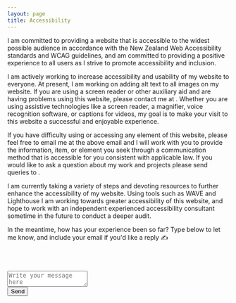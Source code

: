 ```yaml
---
layout: page
title: Accessibility
---
```


I am committed to providing a website that is accessible to the widest possible audience in accordance with the New Zealand Web Accessibility standards and WCAG guidelines, and am committed to providing a positive experience to all users as I strive to promote accessibility and inclusion.

I am actively working to increase accessibility and usability of my website to everyone. At present, I am working on adding alt text to all images on my website. If you are using a screen reader or other auxiliary aid and are having problems using this website, please contact me at <a href="javascript:location='mailto:\u0061\u0063\u0063\u0065\u0073\u0073\u0040\u0074\u006f\u006d\u0068\u0061\u0063\u006b\u0073\u0068\u0061\u0077\u002e\u0063\u006f\u006d';void 0"><script type="text/javascript">document.write('\u0061\u0063\u0063\u0065\u0073\u0073\u0040\u0074\u006f\u006d\u0068\u0061\u0063\u006b\u0073\u0068\u0061\u0077\u002e\u0063\u006f\u006d')</script></a>. Whether you are using assistive technologies like a screen reader, a magnifier, voice recognition software, or captions for videos, my goal is to make your visit to this website a successful and enjoyable experience.

If you have difficulty using or accessing any element of this website, please feel free to email me at the above email and I will work with you to provide the information, item, or element you seek through a communication method that is accessible for you consistent with applicable law. If you would like to ask a question about my work and projects please send queries to <a href="javascript:location='mailto:\u0074\u006f\u006d\u0040\u0074\u006f\u006d\u0068\u0061\u0063\u006b\u0073\u0068\u0061\u0077\u002e\u0063\u006f\u006d';void 0"><script type="text/javascript">document.write('\u0074\u006f\u006d\u0040\u0074\u006f\u006d\u0068\u0061\u0063\u006b\u0073\u0068\u0061\u0077\u002e\u0063\u006f\u006d')</script></a>.

I am currently taking a variety of steps and devoting resources to further enhance the accessibility of my website. Using tools such as WAVE and Lighthouse I am working towards greater accessibility of this website, and hope to work with an independent experienced accessibility consultant sometime in the future to conduct a deeper audit.

In the meantime, how has your experience been so far? Type below to let me know, and include your email if you'd like a reply ✍️

<br><br>

<form class="contactform" action="https://formsubmit.io/send/7078d347-1e36-4e2f-9e0d-ab9e17eed096" method="POST">
    <input name="_redirect" type="hidden" value="https://tom.so/message/">
    <textarea name="comment" id="comment" class="input-clean" placeholder="Write your message here"></textarea>
    <input name="_formsubmit_id" type="text" style="display:none">
        <div class="contactsend">
        <input type="submit" value="Send" class="send button">
        </div>
</form>


